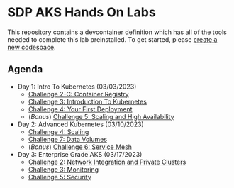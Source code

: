 # SDP AKS Hands On Labs
This repository contains a devcontainer definition which has all of the tools needed to complete this lab preinstalled. To get started, please [create a new codespace](https://github.com/codespaces/new?hide_repo_select=true&ref=main&repo=605246858).

## Agenda
* Day 1: Intro To Kubernetes (03/03/2023)
  * [Challenge 2-C: Container Registry](https://microsoft.github.io/WhatTheHack/001-IntroToKubernetes/Student/Challenge-02C.html)
  * [Challenge 3: Introduction To Kubernetes](https://microsoft.github.io/WhatTheHack/001-IntroToKubernetes/Student/Challenge-03.html)
  * [Challenge 4: Your First Deployment](https://microsoft.github.io/WhatTheHack/001-IntroToKubernetes/Student/Challenge-04.html)
  * (*Bonus*) [Challenge 5: Scaling and High Availability](https://microsoft.github.io/WhatTheHack/001-IntroToKubernetes/Student/Challenge-05.html)
* Day 2: Advanced Kubernetes (03/10/2023)
  * [Challenge 4: Scaling](https://microsoft.github.io/WhatTheHack/023-AdvancedKubernetes/Student/04-scaling.html)
  * [Challenge 7: Data Volumes](https://microsoft.github.io/WhatTheHack/023-AdvancedKubernetes/Student/07-data-volumes.html)
  * (*Bonus*) [Challenge 6: Service Mesh](https://microsoft.github.io/WhatTheHack/023-AdvancedKubernetes/Student/06-service-mesh.html)
* Day 3: Enterprise Grade AKS (03/17/2023)
  * [Challenge 2: Network Integration and Private Clusters](https://microsoft.github.io/WhatTheHack/039-AKSEnterpriseGrade/Student/02-aks_private.html)
  * [Challenge 3: Monitoring](https://microsoft.github.io/WhatTheHack/039-AKSEnterpriseGrade/Student/03-aks_monitoring.html)
  * [Challenge 5: Security](https://microsoft.github.io/WhatTheHack/039-AKSEnterpriseGrade/Student/05-aks_security.html)

